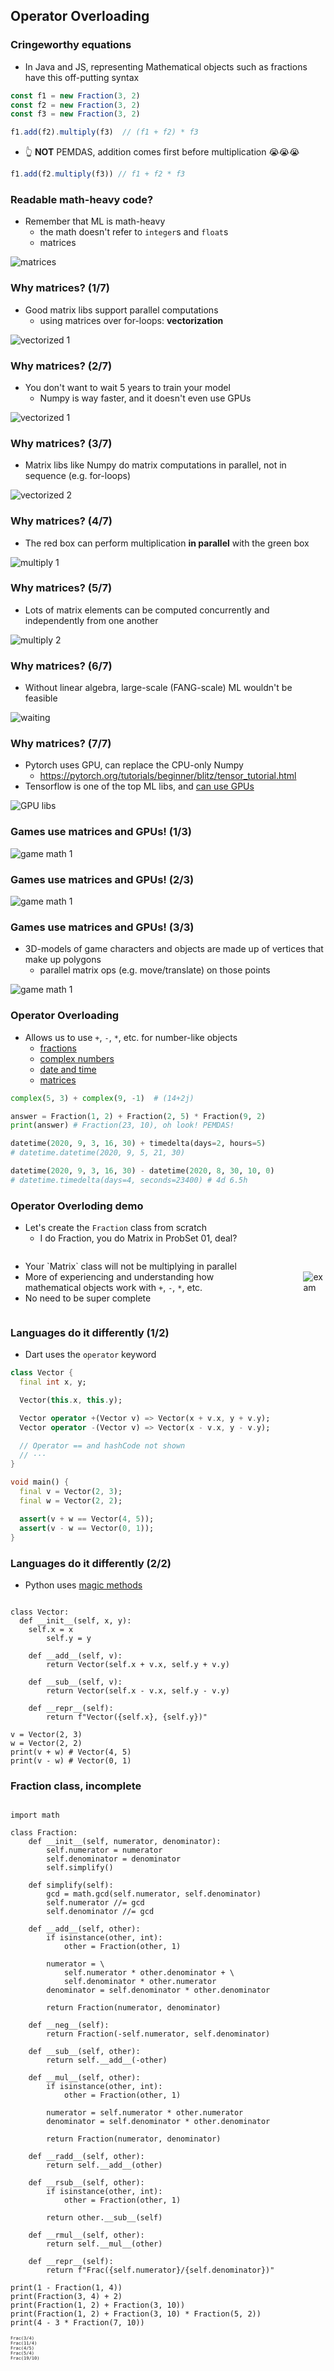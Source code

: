 Operator Overloading
--------------------



### Cringeworthy equations

* In Java and JS, representing Mathematical objects such as fractions have this off-putting syntax

```js
const f1 = new Fraction(3, 2)
const f2 = new Fraction(3, 2)
const f3 = new Fraction(3, 2)

f1.add(f2).multiply(f3)  // (f1 + f2) * f3
```

* 👆 **NOT** PEMDAS, addition comes first before multiplication 😭😭😭

```js
f1.add(f2.multiply(f3)) // f1 + f2 * f3
```



### Readable math-heavy code?

* Remember that ML is math-heavy
  - the math doesn't refer to `integer`s and `float`s
  + matrices

![matrices](images/matrices.jpg)



### Why matrices? (1/7)

* Good matrix libs support parallel computations
  - using matrices over for-loops: __vectorization__

![vectorized 1](images/vectorization-2.png)



### Why matrices? (2/7)

* You don't want to wait 5 years to train your model
  - Numpy is way faster, and it doesn't even use GPUs

![vectorized 1](images/vectorization-1.png)



### Why matrices? (3/7)

* Matrix libs like Numpy do matrix computations in parallel, not in sequence (e.g. for-loops)

![vectorized 2](images/vectorization-1.png)



### Why matrices? (4/7)

* The red box can perform multiplication **in parallel** with the green box

![multiply 1](images/matrix-multiply.jpeg)



### Why matrices? (5/7)

* Lots of matrix elements can be computed concurrently and independently from one another

![multiply 2](images/matrices.jpg)



### Why matrices? (6/7)

* Without linear algebra, large-scale (FANG-scale) ML wouldn't be feasible

![waiting](images/waiting.jpg)



### Why matrices? (7/7)

* Pytorch uses GPU, can replace the CPU-only Numpy
  - https://pytorch.org/tutorials/beginner/blitz/tensor_tutorial.html
* Tensorflow is one of the top ML libs, and [can use GPUs](https://www.tensorflow.org/install/gpu)

![GPU libs](images/gpu-libs.png)



### Games use matrices and GPUs! (1/3)

![game math 1](images/game-math-1.png)



### Games use matrices and GPUs! (2/3)

![game math 1](images/game-math-2.png)



### Games use matrices and GPUs! (3/3)

* 3D-models of game characters and objects are made up of vertices that make up polygons
  - parallel matrix ops (e.g. move/translate) on those points

![game math 1](images/game-math-3.png)



### Operator Overloading

* Allows us to use `+`, `-`, `*`, etc. for number-like objects
  - [fractions](https://docs.python.org/3.8/library/fractions.html)
  - [complex numbers](https://docs.python.org/3.8/library/cmath.html)
  - [date and time]()
  - [matrices](https://numpy.org/doc/stable/user/quickstart.html#basic-operations)

```python
complex(5, 3) + complex(9, -1)  # (14+2j)

answer = Fraction(1, 2) + Fraction(2, 5) * Fraction(9, 2)
print(answer) # Fraction(23, 10), oh look! PEMDAS!

datetime(2020, 9, 3, 16, 30) + timedelta(days=2, hours=5)
# datetime.datetime(2020, 9, 5, 21, 30)

datetime(2020, 9, 3, 16, 30) - datetime(2020, 8, 30, 10, 0)
# datetime.timedelta(days=4, seconds=23400) # 4d 6.5h
```



### Operator Overloding demo

* Let's create the `Fraction` class from scratch
  * I do Fraction, you do Matrix in ProbSet 01, deal?

<div style="display: flex; align-items: center; justify-content: center">
  <div style="margin-right: 64px">
    <ul>
      <li>Your `Matrix` class will not be multiplying in parallel</li>
      <li>
        More of experiencing and understanding how mathematical objects work with
        <code>+</code>, <code>-</code>, <code>*</code>, etc.
      </li>
      <li>No need to be super complete</li>
    </ul>
  </div>
  <img alt="exam" src="images/circuits.jpg">
</div>



### Languages do it differently (1/2)

* Dart uses the `operator` keyword

```dart [1-11 | 6-7 | 12-19 | 17-18]
class Vector {
  final int x, y;

  Vector(this.x, this.y);

  Vector operator +(Vector v) => Vector(x + v.x, y + v.y);
  Vector operator -(Vector v) => Vector(x - v.x, y - v.y);

  // Operator == and hashCode not shown
  // ···
}

void main() {
  final v = Vector(2, 3);
  final w = Vector(2, 2);

  assert(v + w == Vector(4, 5));
  assert(v - w == Vector(0, 1));
}
```



### Languages do it differently (2/2)

* Python uses [magic methods](https://medium.com/fintechexplained/advanced-python-what-are-magic-methods-d21891cf9a08)

<pre><code class="hljs python" data-trim data-line-numbers="1-13 | 6-10 | 15-18 | 17-18">
class Vector:
  def __init__(self, x, y):
    self.x = x
        self.y = y

    def __add__(self, v):
        return Vector(self.x + v.x, self.y + v.y)

    def __sub__(self, v):
        return Vector(self.x - v.x, self.y - v.y)

    def __repr__(self):
        return f"Vector({self.x}, {self.y})"

v = Vector(2, 3)
w = Vector(2, 2)
print(v + w) # Vector(4, 5)
print(v - w) # Vector(0, 1)
</code></pre>



### Fraction class, incomplete

<pre><code class="hljs python" data-trim data-line-numbers="1-7 | 9-12 | 14-23 | 25-26 | 28-29 | 31-38 | 40-50 | 52-53 | 55-59">
import math

class Fraction:
    def __init__(self, numerator, denominator):
        self.numerator = numerator
        self.denominator = denominator
        self.simplify()

    def simplify(self):
        gcd = math.gcd(self.numerator, self.denominator)
        self.numerator //= gcd
        self.denominator //= gcd

    def __add__(self, other):
        if isinstance(other, int):
            other = Fraction(other, 1)

        numerator = \
            self.numerator * other.denominator + \
            self.denominator * other.numerator
        denominator = self.denominator * other.denominator

        return Fraction(numerator, denominator)

    def __neg__(self):
        return Fraction(-self.numerator, self.denominator)

    def __sub__(self, other):
        return self.__add__(-other)

    def __mul__(self, other):
        if isinstance(other, int):
            other = Fraction(other, 1)

        numerator = self.numerator * other.numerator
        denominator = self.denominator * other.denominator

        return Fraction(numerator, denominator)

    def __radd__(self, other):
        return self.__add__(other)

    def __rsub__(self, other):
        if isinstance(other, int):
            other = Fraction(other, 1)

        return other.__sub__(self)

    def __rmul__(self, other):
        return self.__mul__(other)

    def __repr__(self):
        return f"Frac({self.numerator}/{self.denominator})"

print(1 - Fraction(1, 4))
print(Fraction(3, 4) + 2)
print(Fraction(1, 2) + Fraction(3, 10))
print(Fraction(1, 2) + Fraction(3, 10) * Fraction(5, 2))
print(4 - 3 * Fraction(7, 10))
</code></pre>

<pre style="font-size: 0.5em">
Frac(3/4)
Frac(11/4)
Frac(4/5)
Frac(5/4)
Frac(19/10)
</pre>